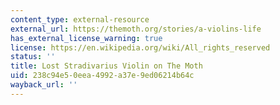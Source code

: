 ```yaml
---
content_type: external-resource
external_url: https://themoth.org/stories/a-violins-life
has_external_license_warning: true
license: https://en.wikipedia.org/wiki/All_rights_reserved
status: ''
title: Lost Stradivarius Violin on The Moth
uid: 238c94e5-0eea-4992-a37e-9ed06214b64c
wayback_url: ''
---
```

